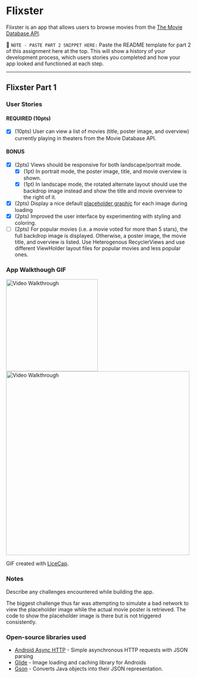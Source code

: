 # Flixster
Flixster is an app that allows users to browse movies from the [The Movie Database API](http://docs.themoviedb.apiary.io/#).

📝 `NOTE - PASTE PART 2 SNIPPET HERE:` Paste the README template for part 2 of 
this assignment here at the top. This will show a history of your development 
process, which users stories you completed and how your app looked and functioned 
at each step.

---

## Flixster Part 1

### User Stories

#### REQUIRED (10pts)
- [X] (10pts) User can view a list of movies (title, poster image, and overview) 
currently playing in theaters from the Movie Database API.

#### BONUS
- [X] (2pts) Views should be responsive for both landscape/portrait mode.
   - [X] (1pt) In portrait mode, the poster image, title, and movie overview is shown.
   - [X] (1pt) In landscape mode, the rotated alternate layout should use the backdrop 
   image instead and show the title and movie overview to the right of it.

- [X] (2pts) Display a nice default [placeholder graphic](https://guides.codepath.org/android/Displaying-Images-with-the-Glide-Library#advanced-usage) 
for each image during loading
- [X] (2pts) Improved the user interface by experimenting with styling and coloring.
- [ ] (2pts) For popular movies (i.e. a movie voted for more than 5 stars), the 
full backdrop image is displayed. Otherwise, a poster image, the movie title, and 
overview is listed. Use Heterogenous RecyclerViews and use different ViewHolder 
layout files for popular movies and less popular ones.

### App Walkthough GIF

<img src='walkthrough_portrait.gif' width=250 title='Video Walkthrough Portrait' width='' alt='Video Walkthrough' />

<img src='walkthrough_landscape.gif' width=500 title='Video Walkthrough Landscape' width='' alt='Video Walkthrough' />

GIF created with [LiceCap](http://www.cockos.com/licecap/).

### Notes
Describe any challenges encountered while building the app.

The biggest challenge thus far was attempting to simulate a bad network to view the placeholder image while the actual movie poster is retrieved. The code to show the placeholder image is there but is not triggered consistently.

### Open-source libraries used

- [Android Async HTTP](https://github.com/codepath/CPAsyncHttpClient) - Simple 
asynchronous HTTP requests with JSON parsing
- [Glide](https://github.com/bumptech/glide) - Image loading and caching library 
for Androids
- [Gson](https://github.com/google/gson) - Converts Java objects into their JSON representation.
